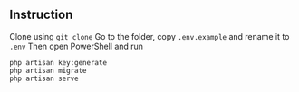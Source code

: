 ## Instruction

Clone using `git clone`
Go to the folder, copy `.env.example` and rename it to `.env`
Then open PowerShell and run

    php artisan key:generate
    php artisan migrate
    php artisan serve
